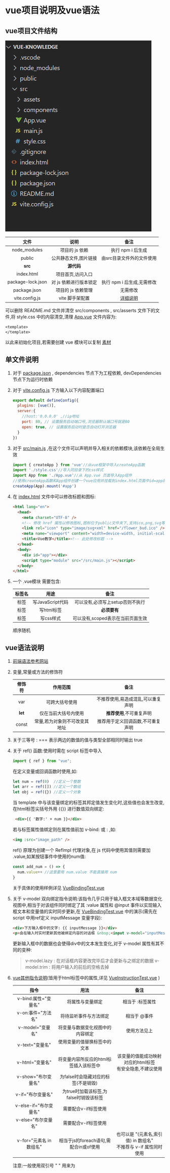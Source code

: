 # vue项目说明及vue语法

## vue项目文件结构

![vue架构结构](material\vue架构结构.png)

|       文件        |          说明          |                  备注                  |
| :---------------: | :--------------------: | :------------------------------------: |
|   node_modules    |     项目的 js 依赖     |           执行 npm i 后生成            |
|      public       | 公共静态文件,图片链接  |       由src目录文件外的文件使用        |
|      **src**      |       **源代码**       |                                        |
|    index.html     |   项目首页,访问入口    |                                        |
| package-lock.json | 对 js 依赖进行版本锁定 |       执行 npm i 后生成,无需修改       |
|   package.json    |   项目的 js 依赖管理   |                无需修改                |
|  vite.config.js   |    vite 脚手架配置     | [详细说明](https://vitejs.dev/config/) |

可以删除 README.md 文件并清空 src/components , src/asserts 文件下的文件,将 style.css 中的内容清空,清理 [App.vue](material\vue-front-knowledge\src\App.vue) 文件内容为:
```vue
<template>
</template>
```

以此来初始化项目,若需要创建 vue 模块可以复制 [素材](material\ComponentDemo.vue) 

## 单文件说明

1. 对于 [package.json](material\vue-front-knowledge\package.json) , dependencies 节点下为工程依赖, devDependencies 节点下为运行时依赖

2. 对于 [vite.config.js](material\vue-front-knowledge\package.json) 下方输入以下内容配置端口
   ```javascript
   export default defineConfig({
     plugins: [vue()],
     server:{
       //host:'0.0.0.0' ,//ip地址
       port: 80, // 设置服务启动端口号,浏览器默认端口号就是80
       open: true, // 设置服务启动时是否自动打开浏览器
     }
   })
   ```
   
3. 对于 [src/main.js](material\vue-front-knowledge\src\main.js) ,在这个文件可以声明并导入相关的依赖模块,该依赖在全局生效
   ```javascript
   import { createApp } from 'vue'//从vue框架中导入createApp函数
   import './style.css'//导入同目录下的css样式
   import App from './App.vue'//从 App.vue 页面导入App组件
   //使用createApp函数和App组件创建一个vue应用并挂载到index.html页面中id=app的标签下
   createApp(App).mount('#app')
   ```
   
4. 在 [index.html](material\vue-front-knowledge\index.html) 文件中可以修改标题和图标:
   ```html
   <html lang="en">
     <head>
       <meta charset="UTF-8" />
       <!-- 修改 href 属性以修改图标,图标位于public文件夹下,支持ico,png,svg等格式文件 -->
       <link rel="icon" type="image/svg+xml" href="/flower_bud.ico" />
       <meta name="viewport" content="width=device-width, initial-scale=1.0" />
       <title>Vue教学</title><!-- 此处修改标题 -->
     </head>
     <body>
       <div id="app"></div>
       <script type="module" src="/src/main.js"></script>
     </body>
   </html>
   ```

5. 一个 .vue模块 需要包含:

   |           标签名            |       用途       |               备注                |
   | :-------------------------: | :--------------: | :-------------------------------: |
   | <script setup></script>标签 | 写JavaScript代码 | 可以没有,必须写上setup否则不执行  |
   |  <template></template>标签  |    写html标签    |           **必须要有**            |
   | <style scoped></style>标签  |    写css样式     | 可以没有,scoped表示在当前页面生效 |

   顺序随机

## vue语法说明

1. [前端语法参考网站](https://www.w3school.com.cn/) 

2. 变量,常量或方法的修饰符

   | 修饰符  |           作用范围            |                备注                |
   | :-----: | :---------------------------: | :--------------------------------: |
   |   var   |        可跨大括号使用         | 不推荐使用,易造成混乱,可以重复声明 |
   | **let** |     仅在当前大括号内使用      |     **推荐使用**,不可重复声明      |
   |  const  | 常量,若为对象则不可改变其地址 | 推荐用于定义回调函数,不可重复声明  |

3. 关于三等号 : === 表示两边的数值的值与类型全部相同时输出 true

4. 关于 ref() 函数:使用时需在 script 标签中导入

   ```javascript
   import { ref } from "vue";
   ```

   在定义变量或回调函数时使用,如:

   ```javascript
   let num = ref(0)  //定义一个整数
   let arr = ref([]) //定义一个数组
   let obj = ref({}) //定义一个对象
   ```

   当 template 中与该变量绑定的标签其邦定值发生变化时,这些值也会发生改变,在html标签尖括号外用 {{}} 进行数值双向绑定:

   ```html
    <div>{{ '数字:' + num }}</div>
   ```

   若与标签属性值绑定则在属性值前加 v-bind: 或 : ,如:

   ```html
   <img :src="image_path" />
   ```

   ref() 原理为创建一个 RefImpl 代理对象,在 js 代码中使用其值则需要加 .value,如某按钮事件中使用的num值:

   ```javascript
   const add_num = () => {
     num.value++ //这里要用 num.value 不能直接用 num
   }
   ```

   关于具体的使用样例详见 [VueBindingTest.vue](material\vue-front-knowledge\src\components\VueBindingTest.vue)

5. 关于 v-model 双向绑定指令说明:该指令几乎只用于输入框文本域等数据变化视图中,相当于对该组件同时绑定了其 :value 属性和 @input 事件以实现输入框文本和变量值的实时同步更新,在  [VueBindingTest.vue](material\vue-front-knowledge\src\components\VueBindingTest.vue) 中的演示(需先在 script 中用ref定义 inputMessage 变量字段):
   ```html
   <div>下方输入框中的文字: {{ inputMessage }}</div>
   <p>会在输入时实时更新其他被绑定内容的对话框 &nbsp;<input v-model="inputMessage"/></p>
   ```

   更新输入框中的数据也会使得div中的文本发生变化,对于 v-model 属性有其不同的变种:

   > v-model.lazy : 在对话框内容更改完毕后才会更新与之绑定的数据
   > v-model.trim : 将用户输入的前后的空格去掉

6. [vue其他指令说明](https://cn.vuejs.org/api/built-in-directives)(皆用于html标签中的属性,详见 [VueInstructionTest.vue](material\vue-front-knowledge\src\components\VueInstructionTest.vue) )

   |           指令           |                  用法                  |                             备注                             |
   | :----------------------: | :------------------------------------: | :----------------------------------------------------------: |
   |   v-bind:属性="变量名"   |            将属性与变量绑定            |                       相当于 :标签属性                       |
   |    v-on:事件="方法名"    |         将待监听事件与方法绑定         |                         相当于 @事件                         |
   |     v-model="变量名"     |    将变量与数据变化视图中的内容绑定    |                         使用方法见上                         |
   |     v-text="变量名"      |      使用变量的值替换标签中的文本      |                                                              |
   |     v-html="变量名"      | 将变量内容所反应的html标签插入该标签中 | 该变量的值能成功映射对应的html标签<br />有安全隐患,不建议使用 |
   |   v-show="布尔变量名"    |  为false时会隐藏对应的标签(不是销毁)   |                                                              |
   |    v-if="布尔变量名"     | 为true时加载该标签,为false时销毁该标签 |                                                              |
   |  v-else-if="布尔变量名"  |          需要配合v-if标签使用          |                                                              |
   |   v-else="布尔变量名"    |          需要配合v-if标签使用          |                                                              |
   | v-for="元素名 in 数组名" | 相当于js的foreach语句,需配合in或of使用 | 也可以是 "(元素名,索引值) in 数组名"<br />不推荐与 v-if 属性同时使用 |

   注意:一般使用双引号 " " 用来为 <template> 标签的属性赋值,对于 vue 专有属性其值表示的是 script 字段,方法等(通常需要在 <script> 中定义),如果要在其中直接使用字符串则需要额外在其中使用单引号 ' ' 来声明.对于 <script> 标签中的字符串一般使用单引号 ' ' 引用字符串

